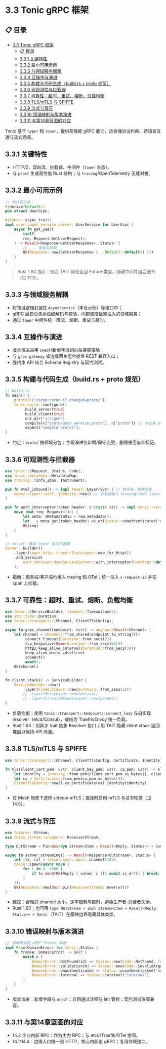 # 3.3 Tonic gRPC 框架

## 📋 目录

- [3.3 Tonic gRPC 框架](#33-tonic-grpc-框架)
  - [📋 目录](#-目录)
  - [3.3.1 关键特性](#331-关键特性)
  - [3.3.2 最小可用示例](#332-最小可用示例)
  - [3.3.3 与领域服务解耦](#333-与领域服务解耦)
  - [3.3.4 互操作与演进](#334-互操作与演进)
  - [3.3.5 构建与代码生成（build.rs + proto 规范）](#335-构建与代码生成buildrs--proto-规范)
  - [3.3.6 可观测性与拦截器](#336-可观测性与拦截器)
  - [3.3.7 可靠性：超时、重试、熔断、负载均衡](#337-可靠性超时重试熔断负载均衡)
  - [3.3.8 TLS/mTLS 与 SPIFFE](#338-tlsmtls-与-spiffe)
  - [3.3.9 流式与背压](#339-流式与背压)
  - [3.3.10 错误映射与版本演进](#3310-错误映射与版本演进)
  - [3.3.11 与第14章蓝图的对应](#3311-与第14章蓝图的对应)

Tonic 基于 `hyper` 和 `tower`，提供高性能 gRPC 能力，适合强协议约束、跨语言互通与流式场景。

## 3.3.1 关键特性

- HTTP/2、双向流、拦截器、中间件（`tower` 生态）。
- 与 `prost` 生成高性能 Rust 结构；与 `tracing`/OpenTelemetry 无缝对接。

## 3.3.2 最小可用示例

```rust
// 伪代码示意：
#[derive(Default)]
pub struct UserGrpc;

#[tonic::async_trait]
impl user::user_service_server::UserService for UserGrpc {
    async fn get_user(
        &self,
        req: Request<GetUserRequest>,
    ) -> Result<Response<GetUserResponse>, Status> {
        // ... 查询与转换
        Ok(Response::new(GetUserResponse { ..Default::default() }))
    }
}
```

> Rust 1.90 提示：结合 TAIT 简化返回 Future 类型，隐藏中间件组合细节（见 17.3）。

## 3.3.3 与领域服务解耦

- 将领域逻辑封装在 `AsyncService`（本仓示例）等接口中；
- gRPC 层仅负责协议编解码与校验，内部调度依赖注入的领域服务；
- 通过 `tower` 中间件统一限流、熔断、重试与超时。

## 3.3.4 互操作与演进

- 版本演进采用 `oneof`/新增字段的向后兼容策略；
- 与 `grpc-gateway` 或边缘网关组合提供 REST 兼容入口；
- 强约束 API 结合 Schema Registry 与契约测试。

## 3.3.5 构建与代码生成（build.rs + proto 规范）

```rust
// build.rs
fn main() {
    println!("cargo:rerun-if-changed=proto/");
    tonic_build::configure()
        .build_server(true)
        .build_client(true)
        .out_dir("src/gen")
        .compile(&["proto/user_service.proto"], &["proto"]) // 与仓库 proto 对齐
        .expect("compile protos");
}
```

- 约定：`proto/` 按领域分包；字段演进仅新增/保守变更，删除使用废弃标记。

## 3.3.6 可观测性与拦截器

```rust
use tonic::{Request, Status, Code};
use tonic::metadata::MetadataMap;
use tracing::{info_span, Instrument};

pub fn otel_inbound() -> impl tower::Layer<Svc> { // 伪签名：按需包装
    tower::layer::util::Identity::new() // 实际请接入 tracing/otel layer
}

pub fn auth_interceptor(token_header: &'static str) -> impl tonic::service::Interceptor {
    move |mut req: Request<()>| {
        let meta: &MetadataMap = req.metadata();
        let _ = meta.get(token_header).ok_or(Status::unauthenticated("missing token"))?;
        Ok(req)
    }
}

// server：叠加 tower 层与拦截器
Server::builder()
    .layer(tower_http::trace::TraceLayer::new_for_http())
    .add_service(
        user_service::UserServiceServer::with_interceptor(UserGrpc::default(), auth_interceptor("authorization"))
    );
```

- 指南：服务端/客户端均接入 tracing 和 OTel；统一注入 `x-request-id` 并在 span 上挂载。

## 3.3.7 可靠性：超时、重试、熔断、负载均衡

```rust
use tower::{ServiceBuilder, timeout::TimeoutLayer};
use std::time::Duration;
use tonic::transport::{Channel, ClientTlsConfig};

async fn grpc_channel(endpoint: &str) -> anyhow::Result<Channel> {
    let channel = Channel::from_shared(endpoint.to_string())?
        .connect_timeout(Duration::from_secs(2))
        .tcp_keepalive(Some(Duration::from_secs(60)))
        .http2_keep_alive_interval(Duration::from_secs(30))
        .keep_alive_while_idle(true)
        .connect()
        .await?;
    Ok(channel)
}

fn client_stack() -> ServiceBuilder {
    ServiceBuilder::new()
        .layer(TimeoutLayer::new(Duration::from_secs(2)))
        // .layer(RetryLayer::new(policy))
        // .layer(CircuitBreakerLayer::new(params))
}
```

- 负载均衡：使用 `tonic::transport::Endpoint::connect_lazy` 与自实现 resolver（etcd/Consul），或结合 Traefik/Envoy 统一负载。
- Rust 1.90：用异步 trait 抽象 Resolver 接口；用 TAIT 隐藏 client stack 返回类型以保持 API 简洁。

## 3.3.8 TLS/mTLS 与 SPIFFE

```rust
use tonic::transport::{Channel, ClientTlsConfig, Certificate, Identity};

fn tls(client_cert_pem: &str, client_key_pem: &str, ca_pem: &str) -> ClientTlsConfig {
    let identity = Identity::from_pem(client_cert_pem.as_bytes(), client_key_pem.as_bytes());
    let ca = Certificate::from_pem(ca_pem.as_bytes());
    ClientTlsConfig::new().ca_certificate(ca).identity(identity)
}
```

- 在 Mesh 场景下透传 sidecar mTLS；直连时启用 mTLS 与证书轮换（见 14.5）。

## 3.3.9 流式与背压

```rust
use futures::Stream;
use tokio_stream::wrappers::ReceiverStream;

type OutStream = Pin<Box<dyn Stream<Item = Result<Reply, Status>> + Send>>;

async fn server_streaming() -> Result<Response<OutStream>, Status> {
    let (tx, rx) = tokio::sync::mpsc::channel(128);
    tokio::spawn(async move {
        for i in 0..1000 {
            if tx.send(Ok(Reply { value: i })).await.is_err() { break; }
        }
    });
    Ok(Response::new(Box::pin(ReceiverStream::new(rx))))
}
```

- 建议：合理的 channel 大小、速率限制与超时，避免生产者-消费者失衡。
- Rust 1.90：也可用 `type OutStream = impl Stream<Item = Result<Reply, Status>> + Send;`（TAIT）在模块边界隐藏具体类型。

## 3.3.10 错误映射与版本演进

```rust
// 领域错误到 gRPC Status 映射
impl From<DomainError> for tonic::Status {
    fn from(e: DomainError) -> Self {
        match e {
            DomainError::NotFound(id) => Status::new(Code::NotFound, format!("not found: {id}")),
            DomainError::Validation(m) => Status::new(Code::InvalidArgument, m),
            DomainError::Unauthenticated => Status::unauthenticated("unauthenticated"),
            DomainError::Internal => Status::internal("internal"),
        }
    }
}
```

- 版本演进：新增字段与 `oneof`；弃用通过注释与 lint 管控；契约测试保障兼容。

## 3.3.11 与第14章蓝图的对应

- 14.2 企业内部 RPC：作为主力 RPC；与 etcd/Traefik/OTel 协同。
- 14.1/14.4：边缘入口统一到 HTTP，核心内部走 gRPC；复用领域接口。

